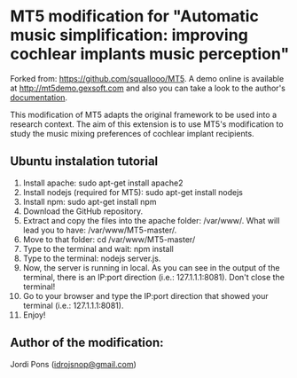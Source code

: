 MT5 modification for "Automatic music simplification: improving cochlear implants music perception" 
===========
Forked from: https://github.com/squallooo/MT5. A demo online is available at http://mt5demo.gexsoft.com and also you can take a look to the author's <a href="http://miageprojet2.unice.fr/Intranet_de_Michel_Buffa/MT5%2c_multitrack_player_for_musicians">documentation</a>.

This modification of MT5 adapts the original framework to be used into a research context. The aim of this extension is to use MT5's modification to study the music mixing preferences of cochlear implant recipients.

Ubuntu instalation tutorial
----------------------------------

1. Install apache: sudo apt-get install apache2
2. Install nodejs (required for MT5): sudo apt-get install nodejs
3. Install npm: sudo apt-get install npm
4. Download the GitHub repository.
5. Extract and copy the files into the apache folder: /var/www/. What will lead you to have: /var/www/MT5-master/.
6. Move to that folder: cd /var/www/MT5-master/
7. Type to the terminal and wait: npm install
8. Type to the terminal: nodejs server.js.
9. Now, the server is running in local. As you can see in the output of the terminal, there is an IP:port direction (i.e.: 127.1.1.1:8081). Don't close the terminal!
10. Go to your browser and type the IP:port direction that showed your terminal (i.e.: 127.1.1.1:8081).
11. Enjoy!

Author of the modification:
-----------------------------------
Jordi Pons (idrojsnop@gmail.com)
